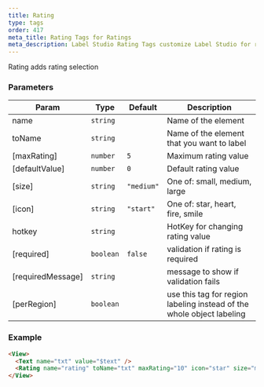```yaml
---
title: Rating
type: tags
order: 417
meta_title: Rating Tags for Ratings
meta_description: Label Studio Rating Tags customize Label Studio for ratings for machine learning and data science projects.
---
```


Rating adds rating selection

### Parameters

| Param | Type | Default | Description |
| --- | --- | --- | --- |
| name | <code>string</code> |  | Name of the element |
| toName | <code>string</code> |  | Name of the element that you want to label |
| [maxRating] | <code>number</code> | <code>5</code> | Maximum rating value |
| [defaultValue] | <code>number</code> | <code>0</code> | Default rating value |
| [size] | <code>string</code> | <code>&quot;medium&quot;</code> | One of: small, medium, large |
| [icon] | <code>string</code> | <code>&quot;start&quot;</code> | One of: star, heart, fire, smile |
| hotkey | <code>string</code> |  | HotKey for changing rating value |
| [required] | <code>boolean</code> | <code>false</code> | validation if rating is required |
| [requiredMessage] | <code>string</code> |  | message to show if validation fails |
| [perRegion] | <code>boolean</code> |  | use this tag for region labeling instead of the whole object labeling |

### Example
```html
<View>
  <Text name="txt" value="$text" />
  <Rating name="rating" toName="txt" maxRating="10" icon="star" size="medium" />
</View>
```
